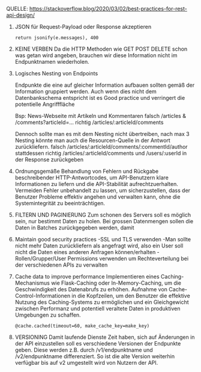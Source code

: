 QUELLE: https://stackoverflow.blog/2020/03/02/best-practices-for-rest-api-design/

1. JSON für Request-Payload oder Response akzeptieren
   ```
   return jsonify(e.messages), 400
   ```

2. KEINE VERBEN
   Da die HTTP Methoden wie GET POST DELETE schon was getan wird angeben,
   brauchen wir diese Information nicht im Endpunktnamen wiederholen.

3. Logisches Nesting von Endpoints

   Endpunkte die eine auf gleicher Information aufbauen sollten gemäß der Information gruppiert werden.
   Auch wenn dies nicht dem Datenbankschema entspricht ist es Good practice und verringert die potentielle Angrifffläche

   Bsp:
   News-Webseite mit Artikeln und Kommentaren
   falsch /articles & /comments?articleId=...
   richtig /articles/:articleId/comments

   Dennoch sollte man es mit dem Nesting nicht übertreiben, nach max 3 Nesting könnte man auch die Resourcen-Quelle in der Antwort    zurückliefern.
   falsch /articles/:articleId/comments/:commentId/author
   stattdessen richtig /articles/:articleId/comments und /users/:userId in der Response zurückgeben

4. Ordnungsgemäße Behandlung von Fehlern und Rückgabe beschreibender HTTP-Antwortcodes, um API-Benutzern klare Informationen zu liefern
   und die API-Stabilität aufrechtzuerhalten.
   Vermeiden Fehler unbehandelt zu lassen, um sicherzustellen,
   dass der Benutzer Probleme effektiv angehen und verwalten kann, ohne die Systemintegrität zu beeinträchtigen.

5. FILTERN UND PAGINIERUNG
   Zum schonen des Servers soll es möglich sein, nur bestimmt Daten zu holen.
   Bei grossen Datenmengen sollen die Daten in Batches zurückgegeben werden, damit

6. Maintain good security practices
   -SSL und TLS verwenden
   -Man sollte nicht mehr Daten zurückliefern als angefragt wird, also ein User soll nicht die Daten eines anderen Anfragen können/erhalten
   -Rollen/Grupper/User Permissions verwenden um Rechteverteilung bei der verschiedenen APIs zu verwalten

7. Cache data to improve performance
   Implementieren eines Caching-Mechanismus wie Flask-Caching oder In-Memory-Caching, um die Geschwindigkeit des Datenabrufs zu erhöhen.
   Aufnahme von Cache-Control-Informationen in die Kopfzeilen, um den Benutzer die effektive Nutzung des Caching-Systems zu ermöglichen und
   ein Gleichgewicht zwischen Performanz und potentiell veraltete Daten in produktiven Umgebungen zu schaffen.
   ```
   @cache.cached(timeout=60, make_cache_key=make_key)
   ```


8. VERSIONING
   Damit laufende Dienste Zeit haben, sich auf Änderungen in der API einzustellen soll
   es verschiedene Versionen der Endpunkte geben. Diese werden z.B. durch /v1/endpunktname und
   /v2/endpunktname differenziert. So ist die alte Version weiterhin verfügbar bis auf v2 umgestellt wird von Nutzern der API.
